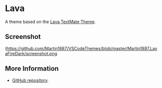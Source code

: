 # Lava

A theme based on the [Lava TextMate Theme](http://colorsublime.com/theme/Lava).


## Screenshot
(https://github.com/Martin1887/VSCodeThemes/blob/master/Martin1887.LavaFireDark/screenshot.png


## More Information
* [GitHub repository](https://github.com/Martin1887/VSCodeThemes/tree/master/Martin1887.LavaFireDark).
